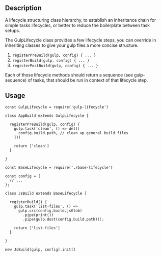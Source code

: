 ## Description

A lifecycle structuring class hierarchy, to establish an inheritance chain for simple tasks lifecycles,
or better to reduce the boilerplate between task setups.

The GulpLifecycle class provides a few lifecycle steps, you can override in inheriting classes
to give your gulp files a more concise structure.

1. `registerPreBuild(gulp, config) { ... }`
2. `registerBuild(gulp, config) { ... }`
3. `registerPostBuild(gulp, config) { ... }`

Each of those lifecycle methods should return a sequence (see gulp-sequence) of tasks,
that should be run in context of that lifecycle step.

## Usage

```
const GulpLifecycle = require('gulp-lifecycle')

class AppBuild extends GulpLifecycle {

  registerPreBuild(gulp, config) {
    gulp.task('clean', () => del([
      config.build.path, // clean up general build files
    ]))

    return ['clean']
  }

}
```

```
const BaseLifecycle = require('./base-lifecycle')

const config = {
  // ...
};

class JsBuild extends BaseLifecycle {

  registerBuild() {
    gulp.task('list-files', () =>
      gulp.src(config.build.jsGlob)
        .pipe(print())
        .pipe(gulp.dest(config.build.path)));

    return ['list-files']
  }

}

new JsBuild(gulp, config).init()

```
